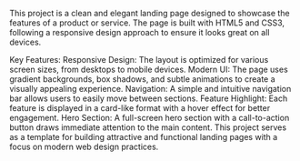 This project is a clean and elegant landing page designed to showcase the features of a product or service. The page is built with HTML5 and CSS3, following a responsive design approach to ensure it looks great on all devices.

Key Features:
Responsive Design: The layout is optimized for various screen sizes, from desktops to mobile devices.
Modern UI: The page uses gradient backgrounds, box shadows, and subtle animations to create a visually appealing experience.
Navigation: A simple and intuitive navigation bar allows users to easily move between sections.
Feature Highlight: Each feature is displayed in a card-like format with a hover effect for better engagement.
Hero Section: A full-screen hero section with a call-to-action button draws immediate attention to the main content.
This project serves as a template for building attractive and functional landing pages with a focus on modern web design practices.
